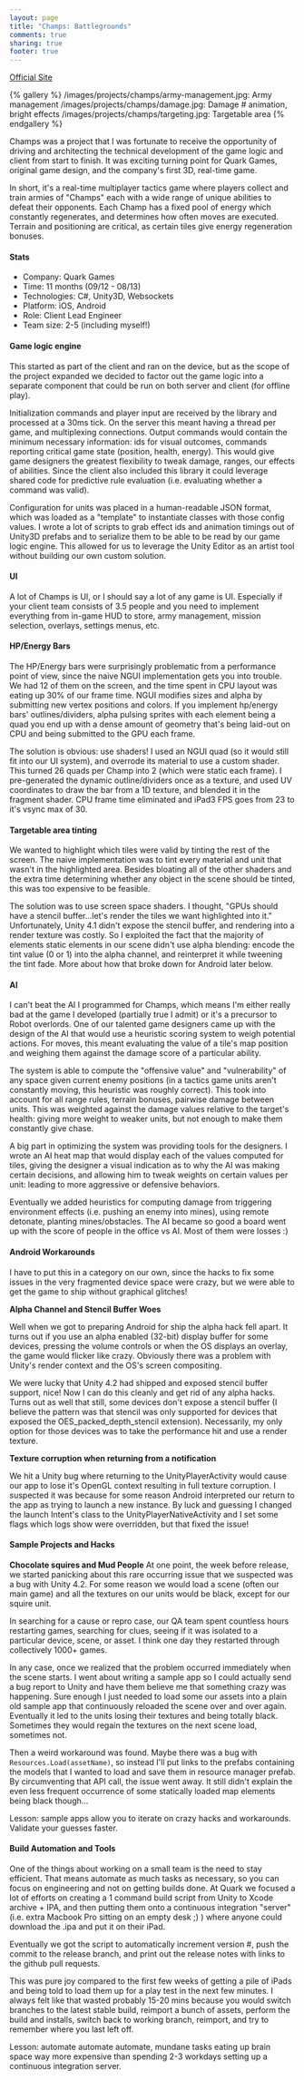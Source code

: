 ```yaml
---
layout: page
title: "Champs: Battlegrounds"
comments: true
sharing: true
footer: true
---
```


[Official Site](http://www.champsbattlegrounds.com)

{% gallery %}
/images/projects/champs/army-management.jpg: Army management
/images/projects/champs/damage.jpg: Damage # animation, bright effects
/images/projects/champs/targeting.jpg: Targetable area
{% endgallery %}

Champs was a project that I was fortunate to receive the opportunity of driving and architecting the technical development of the game logic and client from start to finish. It was exciting turning point for Quark Games, original game design, and the company's first 3D, real-time game. 

In short, it's a real-time multiplayer tactics game where players collect and train armies of "Champs" each with a wide range of unique abilities to defeat their opponents. Each Champ has a fixed pool of energy which constantly regenerates, and determines how often moves are executed. Terrain and positioning are critical, as certain tiles give energy regeneration bonuses.

#### Stats

* Company: Quark Games
* Time: 11 months (09/12 - 08/13)
* Technologies: C#, Unity3D, Websockets
* Platform: iOS, Android
* Role: Client Lead Engineer
* Team size: 2-5 (including myself!)

#### Game logic engine

This started as part of the client and ran on the device, but as the scope of the project expanded we decided to factor out the game logic into a separate component that could be run on both server and client (for offline play).

Initialization commands and player input are received by the library and processed at a 30ms tick. On the server this meant having a thread per game, and multiplexing connections. Output commands would contain the minimum necessary information: ids for visual outcomes, commands reporting critical game state (position, health, energy). This would give game designers the greatest flexibility to tweak damage, ranges, our effects of abilities. Since the client also included this library it could leverage shared code for predictive rule evaluation (i.e. evaluating whether a command was valid).

Configuration for units was placed in a human-readable JSON format, which was loaded as a "template" to instantiate classes with those config values. I wrote a lot of scripts to grab effect ids and animation timings out of Unity3D prefabs and to serialize them to be able to be read by our game logic engine. This allowed for us to leverage the Unity Editor as an artist tool without building our own custom solution.

#### UI

A lot of Champs is UI, or I should say a lot of any game is UI. Especially if your client team consists of 3.5 people and you need to implement everything from in-game HUD to store, army management, mission selection, overlays, settings menus, etc. 

#### HP/Energy Bars

The HP/Energy bars were surprisingly problematic from a performance point of view, since the naive NGUI implementation gets you into trouble. We had 12 of them on the screen, and the time spent in CPU layout was eating up 30% of our frame time. NGUI modifies sizes and alpha by submitting new vertex positions and colors. If you implement hp/energy bars' outlines/dividers, alpha pulsing sprites with each element being a quad you end up with a dense amount of geometry that's being laid-out on CPU and being submitted to the GPU each frame.

The solution is obvious: use shaders! I used an NGUI quad (so it would still fit into our UI system), and overrode its material to use a custom shader. This turned 26 quads per Champ into 2 (which were static each frame). I pre-generated the dynamic outline/dividers once as a texture, and used UV coordinates to draw the bar from a 1D texture, and blended it in the fragment shader. CPU frame time eliminated and iPad3 FPS goes from 23 to it's vsync max of 30. 

#### Targetable area tinting

We wanted to highlight which tiles were valid by tinting the rest of the screen. The naive implementation was to tint every material and unit that wasn't in the highlighted area. Besides bloating all of the other shaders and the extra time determining whether any object in the scene should be tinted, this was too expensive to be feasible.

The solution was to use screen space shaders. I thought, "GPUs should have a stencil buffer...let's render the tiles we want highlighted into it." Unfortunately, Unity 4.1 didn't expose the stencil buffer, and rendering into a render texture was costly. So I exploited the fact that the majority of elements static elements in our scene didn't use alpha blending: encode the tint value (0 or 1) into the alpha channel, and reinterpret it while tweening the tint fade. More about how that broke down for Android later below.

#### AI

I can't beat the AI I programmed for Champs, which means I'm either really bad at the game I developed (partially true I admit) or it's a precursor to Robot overlords. One of our talented game designers came up with the design of the AI that would use a heuristic scoring system to weigh potential actions. For moves, this meant evaluating the value of a tile's map position and weighing them against the damage score of a particular ability.

The system is able to compute the "offensive value" and "vulnerability" of any space given current enemy positions (in a tactics game units aren't constantly moving, this heuristic was roughly correct). This took into account for all range rules, terrain bonuses, pairwise damage between units. This was weighted against the damage values relative to the target's health: giving more weight to weaker units, but not enough to make them constantly give chase.

A big part in optimizing the system was providing tools for the designers. I wrote an AI heat map that would display each of the values computed for tiles, giving the designer a visual indication as to why the AI was making certain decisions, and allowing him to tweak weights on certain values per unit: leading to more aggressive or defensive behaviors.

Eventually we added heuristics for computing damage from triggering environment effects (i.e. pushing an enemy into mines), using remote detonate, planting mines/obstacles. The AI became so good a board went up with the score of people in the office vs AI. Most of them were losses :)

#### Android Workarounds

I have to put this in a category on our own, since the hacks to fix some issues in the very fragmented device space were crazy, but we were able to get the game to ship without graphical glitches!

**Alpha Channel and Stencil Buffer Woes**

Well when we got to preparing Android for ship the alpha hack fell apart. It turns out if you use an alpha enabled (32-bit) display buffer for some devices, pressing the volume controls or when the OS displays an overlay, the game would flicker like crazy. Obviously there was a problem with Unity's render context and the OS's screen compositing.

We were lucky that Unity 4.2 had shipped and exposed stencil buffer support, nice! Now I can do this cleanly and get rid of any alpha hacks. Turns out as well that still, some devices don't expose a stencil buffer (I believe the pattern was that stencil was only supported for devices that exposed the OES_packed_depth_stencil extension). Necessarily, my only option for those devices was to take the performance hit and use a render texture.

**Texture corruption when returning from a notification**

We hit a Unity bug where returning to the UnityPlayerActivity would cause our app to lose it's OpenGL context resulting in full texture corruption. I suspected it was because for some reason Android interpreted our return to the app as trying to launch a new instance. By luck and guessing I changed the launch Intent's class to the UnityPlayerNativeActivity and I set some flags which logs show were overridden, but that fixed the issue!

#### Sample Projects and Hacks

**Chocolate squires and Mud People**
At one point, the week before release, we started panicking about this rare occurring issue that we suspected was a bug with Unity 4.2. For some reason we would load a scene (often our main game) and all the textures on our units would be black, except for our squire unit.

In searching for a cause or repro case, our QA team spent countless hours restarting games, searching for clues, seeing if it was isolated to a particular device, scene, or asset. I think one day they restarted through collectively 1000+ games.

In any case, once we realized that the problem occurred immediately when the scene starts. I went about writing a sample app so I could actually send a bug report to Unity and have them believe me that something crazy was happening. Sure enough I just needed to load some our assets into a plain old sample app that continuously reloaded the scene over and over again. Eventually it led to the units losing their textures and being totally black. Sometimes they would regain the textures on the next scene load, sometimes not.

Then a weird workaround was found. Maybe there was a bug with `Resources.Load(assetName)`, so instead I'll put links to the prefabs containing the models that I wanted to load and save them in resource manager prefab. By circumventing that API call, the issue went away. It still didn't explain the even less frequent occurrence of some statically loaded map elements being black though...

Lesson: sample apps allow you to iterate on crazy hacks and workarounds. Validate your guesses faster.

#### Build Automation and Tools

One of the things about working on a small team is the need to stay efficient. That means automate as much tasks as necessary, so you can focus on engineering and not on getting builds done. At Quark we focused a lot of efforts on creating a 1 command build script from Unity to Xcode archive + IPA, and then putting them onto a continuous integration "server" (i.e. extra Macbook Pro sitting on an empty desk ;) ) where anyone could download the .ipa and put it on their iPad.

Eventually we got the script to automatically increment version #, push the commit to the release branch, and print out the release notes with links to the github pull requests.

This was pure joy compared to the first few weeks of getting a pile of iPads and being told to load them up for a play test in the next few minutes. I always felt like that wasted probably 15-20 mins because you would switch branches to the latest stable build, reimport a bunch of assets, perform the build and installs, switch back to working branch, reimport, and try to remember where you last left off.

Lesson: automate automate automate, mundane tasks eating up brain space way more expensive than spending 2-3 workdays setting up a continuous integration server.

